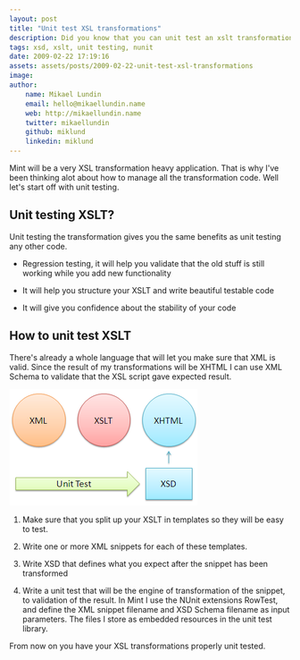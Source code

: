 ```yaml
---
layout: post
title: "Unit test XSL transformations"
description: Did you know that you can unit test an xslt transformation? You do it by using XSD of course.
tags: xsd, xslt, unit testing, nunit
date: 2009-02-22 17:19:16
assets: assets/posts/2009-02-22-unit-test-xsl-transformations
image: 
author: 
    name: Mikael Lundin
    email: hello@mikaellundin.name 
    web: http://mikaellundin.name
    twitter: mikaellundin
    github: miklund
    linkedin: miklund                    
---
```


Mint will be a very XSL transformation heavy application. That is why I've been thinking alot about how to manage all the transformation code. Well let's start off with unit testing.

## Unit testing XSLT?

Unit testing the transformation gives you the same benefits as unit testing any other code.

* Regression testing, it will help you validate that the old stuff is still working while you add new functionality

* It will help you structure your XSLT and write beautiful testable code

* It will give you confidence about the stability of your code

## How to unit test XSLT

There's already a whole language that will let you make sure that XML is valid. Since the result of my transformations will be XHTML I can use XML Schema to validate that the XSL script gave expected result.

![XSLT unit test model](/assets/posts/2009-02-22-unit-test-xsl-transformations/xslt_unittest.png)

1. Make sure that you split up your XSLT in templates so they will be easy to test.

2. Write one or more XML snippets for each of these templates.

3. Write XSD that defines what you expect after the snippet has been transformed

4. Write a unit test that will be the engine of transformation of the snippet, to validation of the result. In Mint I use the NUnit extensions RowTest, and define the XML snippet filename and XSD Schema filename as input parameters. The files I store as embedded resources in the unit test library.

From now on you have your XSL transformations properly unit tested.
